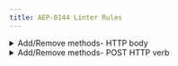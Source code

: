 ```yaml
---
title: AEP-0144 Linter Rules
---
```

<details>
<summary>Add/Remove methods- HTTP body</summary>


# Add/Remove methods: HTTP body

This rule enforces that all `Add` and `Remove` RPCs use `*` as the HTTP `body`, as
mandated in [AEP-144][].

## Details

This rule looks at any RPC methods beginning with `Add` or `Remove`, and
complains if the HTTP `body` field is anything other than `*`.

## Examples

**Incorrect** code for this rule:

```proto
// Incorrect.
rpc AddAuthor(AddAuthorRequest) returns (AddAuthorResponse) {
  option (google.api.http) = {
    post: "/v1/{book=publishers/*/books/*}:addAuthor"
    body: ""  // The http body should be "*".
  };
}
```

**Correct** code for this rule:

```proto
// Correct.
rpc AddAuthor(AddAuthorRequest) returns (AddAuthorResponse) {
  option (google.api.http) = {
    post: "/v1/{book=publishers/*/books/*}:addAuthor"
    body: "*"
  };
}
```

## Disabling

If you need to violate this rule, use a leading comment above the method.
Remember to also include an [aep.dev/not-precedent][] comment explaining why.

```proto
// (-- api-linter: core::0144::http-body=disabled
//     aep.dev/not-precedent: We need to do this because reasons. --)
rpc AddAuthor(AddAuthorRequest) returns (AddAuthorResponse) {
  option (google.api.http) = {
    post: "/v1/{book=publishers/*/books/*}:addAuthor"
    body: ""
  };
}
```

If you need to violate this rule for an entire file, place the comment at the
top of the file.

[aep-144]: https://aep.dev/144
[aep.dev/not-precedent]: https://aep.dev/not-precedent

</details>

<details>
<summary>Add/Remove methods- POST HTTP verb</summary>


# Add/Remove methods: POST HTTP verb

This rule enforces that all `Add` and `Remove` RPCs use the `POST` HTTP verb, as
mandated in [AEP-144][].

## Details

This rule looks at any RPCs with the name beginning with `Add` or `Remove`, and
complains if the HTTP verb is anything other than `POST`.

## Examples

**Incorrect** code for this rule:

```proto
// Incorrect.
rpc AddAuthor(AddAuthorRequest) returns (AddAuthorResponse) {
  option (google.api.http) = {
    patch: "/v1/{book=publishers/*/books/*}:addAuthor" // Should be `post:`.
    body: "*"
  };
}
```

**Correct** code for this rule:

```proto
// Correct.
rpc AddAuthor(AddAuthorRequest) returns (AddAuthorResponse) {
  option (google.api.http) = {
    post: "/v1/{book=publishers/*/books/*}:addAuthor"
    body: "*"
  };
}
```

## Disabling

If you need to violate this rule, use a leading comment above the method.
Remember to also include an [aep.dev/not-precedent][] comment explaining why.

```proto
// (-- api-linter: core::0144::http-method=disabled
//     aep.dev/not-precedent: We need to do this because reasons. --)
rpc AddAuthor(AddAuthorRequest) returns (AddAuthorResponse) {
  option (google.api.http) = {
    patch: "/v1/{book=publishers/*/books/*}:addAuthor" // Should be `post:`.
    body: "*"
  };
}
```

If you need to violate this rule for an entire file, place the comment at the
top of the file.

[aep-144]: https://aep.dev/144
[aep.dev/not-precedent]: https://aep.dev/not-precedent

</details>

